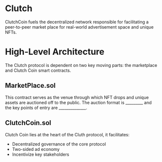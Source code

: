 # Clutch
ClutchCoin fuels the decentralized network responsible for facilitating a peer-to-peer market place for real-world advertisement space and unique NFTs.

# High-Level Architecture
The Clutch protocol is dependent on two key moving parts: the marketplace and Clutch Coin smart contracts. 

## MarketPlace.sol
This contract serves as the venue through which NFT drops and unique assets are auctioned off to the public. The auction format is _________ and the key points of entry are ______________.

## ClutchCoin.sol
Clutch Coin lies at the heart of the Cluth protocol, it facilitates:
- Decentralized governance of the core protocol
- Two-sided ad economy
- Incentivize key stakeholders
